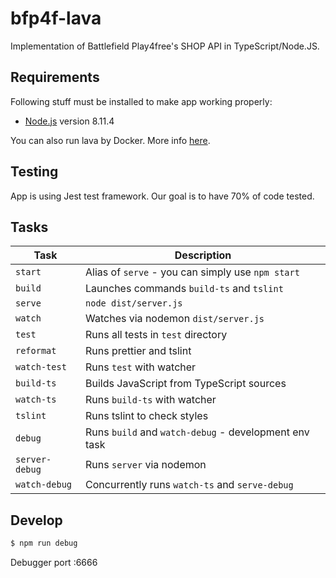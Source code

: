 # bfp4f-lava

Implementation of Battlefield Play4free's SHOP API in TypeScript/Node.JS.

## Requirements

Following stuff must be installed to make app working properly:

* [Node.js](http://nodejs.org) version 8.11.4

You can also run lava by Docker. More info [here](https://github.com/piotrmoszkowicz/bfp4f-lava/blob/master/DOCKER.md).

## Testing

App is using Jest test framework. Our goal is to have 70% of code tested.

## Tasks

Task            | Description
-----           | -----------
`start`         | Alias of `serve` - you can simply use `npm start`
`build`         | Launches commands `build-ts` and `tslint`
`serve`         | `node dist/server.js`
`watch`         | Watches via nodemon `dist/server.js`
`test`          | Runs all tests in `test` directory
`reformat`      | Runs prettier and tslint
`watch-test`    | Runs `test` with watcher
`build-ts`      | Builds JavaScript from TypeScript sources
`watch-ts`      | Runs `build-ts` with watcher
`tslint`        | Runs tslint to check styles
`debug`         | Runs `build` and `watch-debug` - development env task
`server-debug`  | Runs `server` via nodemon
`watch-debug`   | Concurrently runs `watch-ts` and `serve-debug`

## Develop

```sh 
$ npm run debug
```

Debugger port :6666